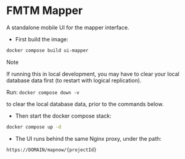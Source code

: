 # FMTM Mapper

A standalone mobile UI for the mapper interface.

- First build the image:

```bash
docker compose build ui-mapper
```

> [!NOTE]
> If running this in local development, you may have to clear your
> local database data first (to restart with logical replication).
>
> Run: `docker compose down -v`
>
> to clear the local database data, prior to the commands below.

- Then start the docker compose stack:

```bash
docker compose up -d
```

- The UI runs behind the same Nginx proxy, under the path:

```html
https://DOMAIN/mapnow/{projectId}
```
